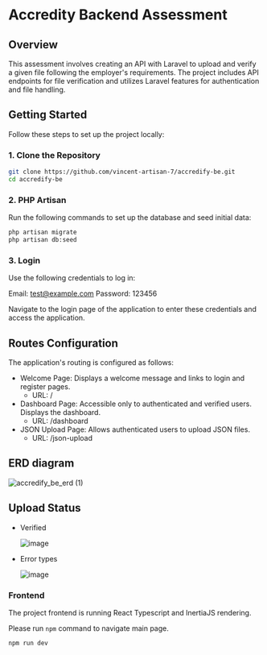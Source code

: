 # Accredity Backend Assessment

## Overview

This assessment involves creating an API with Laravel to upload and verify a given file following the employer's requirements. The project includes API endpoints for file verification and utilizes Laravel features for authentication and file handling.

## Getting Started

Follow these steps to set up the project locally:

### 1. Clone the Repository

```bash
git clone https://github.com/vincent-artisan-7/accredify-be.git
cd accredify-be
```

### 2. PHP Artisan
Run the following commands to set up the database and seed initial data:

```bash
php artisan migrate
php artisan db:seed
```

### 3. Login
Use the following credentials to log in:

Email: test@example.com
Password: 123456

Navigate to the login page of the application to enter these credentials and access the application.

## Routes Configuration
The application's routing is configured as follows:

- Welcome Page: Displays a welcome message and links to login and register pages.
    - URL: /
- Dashboard Page: Accessible only to authenticated and verified users. Displays the dashboard.
    - URL: /dashboard
- JSON Upload Page: Allows authenticated users to upload JSON files.
    - URL: /json-upload

## ERD diagram
![accredify_be_erd (1)](https://github.com/user-attachments/assets/28109281-ff91-48a4-bedb-e0ce84bf982d)

## Upload Status
- Verified
  
    ![image](https://github.com/user-attachments/assets/f449439e-0d90-4b42-962e-19d227ebac1f)
- Error types
  
    ![image](https://github.com/user-attachments/assets/261a9b42-ff8d-431b-93c4-53070c4f8700)


### Frontend
The project frontend is running React Typescript and InertiaJS rendering.

Please run `npm` command to navigate main page.
```bash
npm run dev
```
